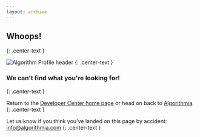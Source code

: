 ```yaml
---
layout: archive
---
```


## Whoops!
{: .center-text }

![Algorithm Profile header]({{site.baseurl}}/images/monster-1.png)
{: .center-text }

### We can't find what you're looking for!
{: .center-text }

Return to the [Developer Center home page]({{site.baseurl}}/) or head on back to [Algorithmia](/).
{: .center-text }

Let us know if you think you've landed on this page by accident:
<info@algorithmia.com>
{: .center-text }
